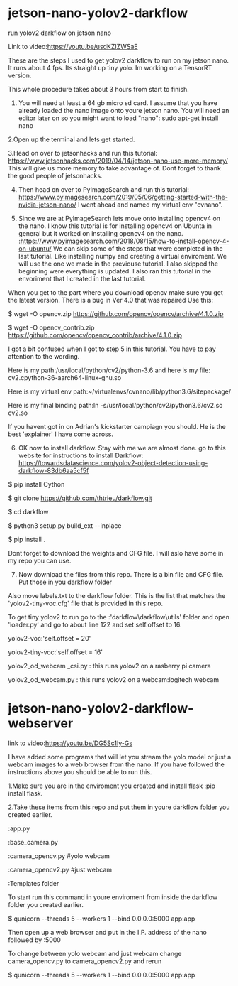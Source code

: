 # jetson-nano-yolov2-darkflow
run yolov2 darkflow on jetson nano

Link to video:https://youtu.be/usdKZIZWSaE

These are the steps I used to get yolov2 darkflow to run on my jetson nano.
It runs about 4 fps.
Its straight up tiny yolo. Im working on a TensorRT version.

This whole procedure takes about 3 hours from start to finish.

1. You will need at least a 64 gb micro sd card.
I assume that you have already loaded the nano image onto youre jetson nano.
You will need an editor later on so you might want to load "nano":
sudo apt-get install nano

2.Open up the terminal and lets get started.

3.Head on over to jetsonhacks and run this tutorial:
https://www.jetsonhacks.com/2019/04/14/jetson-nano-use-more-memory/
This will give us more memory to take advantage of.
Dont forget to thank the good people of jetsonhacks.

4. Then head on over to PyImageSearch and run this tutorial:
https://www.pyimagesearch.com/2019/05/06/getting-started-with-the-nvidia-jetson-nano/
I went ahead and named my virtual env "cvnano".

5. Since we are at PyImageSearch lets move onto installing opencv4 on the nano.
I know this tutorial is for installing opencv4 on Ubunta in general but it worked on installing opencv4 on the nano.
:https://www.pyimagesearch.com/2018/08/15/how-to-install-opencv-4-on-ubuntu/
We can skip some of the steps that were completed in the last tutorial.
Like installing numpy and creating a virtual enviroment.
We will use the one we made in the previouse tutorial.
I also skipped the beginning were everything is updated.
I also ran this tutorial in the envoriment that I created in the last tutorial.

When you get to the part where you download opencv make sure you get the latest version.
There is a bug in  Ver 4.0 that was repaired
Use this:

$ wget -O opencv.zip https://github.com/opencv/opencv/archive/4.1.0.zip

$ wget -O opencv_contrib.zip https://github.com/opencv/opencv_contrib/archive/4.1.0.zip


I got a bit confused when I got to step 5 in this tutorial.
You have to pay attention to the wording.

Here is my path:/usr/local/python/cv2/python-3.6
and here is my file: cv2.cpython-36-aarch64-linux-gnu.so

Here is my virtual env path:~/virtualenvs/cvnano/lib/python3.6/sitepackage/

Here is my final binding path:ln -s/usr/local/python/cv2/python3.6/cv2.so cv2.so

If you havent got in on Adrian's kickstarter campiagn you should.
He is the best 'explainer' I have come across.

6. OK now to install darkflow. Stay with me we are almost done.
go to this website for instructions to install Darkflow:
https://towardsdatascience.com/yolov2-object-detection-using-darkflow-83db6aa5cf5f


$ pip install Cython

$ git clone https://github.com/thtrieu/darkflow.git

$ cd darkflow

$ python3 setup.py build_ext --inplace

$ pip install .


Dont forget to download the weights and CFG file.
I will aslo have some in my repo you can use.

7. Now download the files from this repo.
There is a bin file and CFG file.
Put those in you darkflow folder

Also move labels.txt to the darkflow folder.
This is the list that matches the 'yolov2-tiny-voc.cfg' file that 
is provided in this repo.

To get tiny yolov2 to run go to the :'darkflow\darkflow\utils' folder
and open 'loader.py' and go to about line 122 and set self.offset to 16.

yolov2-voc:'self.offset = 20'

yolov2-tiny-voc:'self.offset = 16'

yolov2_od_webcam _csi.py : this runs yolov2 on a rasberry pi camera

yolov2_od_webcam.py : this runs yolov2 on a webcam:logitech webcam

# jetson-nano-yolov2-darkflow-webserver

link to video:https://youtu.be/DG5Sc1Iy-Gs

I have added some programs that will let you stream the yolo model or just a webcam images to a web browser from the nano.
If you have followed the instructions above you should be able to run this.

1.Make sure you are in the enviroment you created and install flask
:pip install flask. 

2.Take these items from this repo and put them in youre darkflow folder you created earlier.

:app.py

:base_camera.py

:camera_opencv.py #yolo webcam

:camera_opencv2.py #just webcam

:Templates folder

To start run this command in youre enviroment from inside the  darkflow folder you created earlier.

$ qunicorn --threads 5 --workers 1 --bind 0.0.0.0:5000 app:app

Then open up a web browser and put in the I.P. address of the nano followed by :5000

To change between yolo webcam and just webcam change camera_opencv.py to camera_opencv2.py
and rerun 

$ qunicorn --threads 5 --workers 1 --bind 0.0.0.0:5000 app:app









